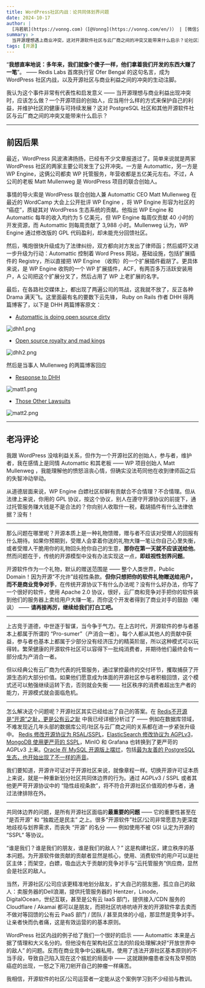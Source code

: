 ```yaml
---
title: WordPress社区内战：论共同体划界问题
date: 2024-10-17
author: |
  [冯若航](https://vonng.com)（[@Vonng](https://vonng.com/en/)） | [微信公众号](https://mp.weixin.qq.com/s/https://mp.weixin.qq.com/s/tNeqnBUjWhk8Vu_tIABMjg)
summary: >
  当开源理想遇上商业冲突，这对开源软件社区与云厂商之间的冲突又能带来什么启示？论社区边界划定的重要性。
tags: [开源]
---
```



“**我想直率地说：多年来，我们就像个傻子一样，他们拿着我们开发的东西大赚了一笔**”。 —— Redis Labs 首席执行官 Ofer Bengal 的这句名言，成为 WordPress 社区内战，以及开源社区与商业利益之间的冲突的生动注脚。

我认为这个事件非常有代表性和启发意义 —— 当开源理想与商业利益出现冲突时，应该怎么做？一个开源项目的创始人，应当用什么样的方式来保护自己的利益，并维护社区的健康与可持续发展？这对 PostgreSQL 社区和其他开源软件社区与云厂商之间的冲突又能带来什么启示？



--------

## 前因后果

最近，WordPress 风波沸沸扬扬，已经有不少文章报道过了。简单来说就是两家 WordPress 社区的两家主要公司发生了公开冲突。一方是 Automattic，另一方是 WP Engine，这俩公司都卖 WP 托管服务，年营收都是五亿美元左右。不过，A 公司的老板 Matt Mullenweg 是 WordPress 项目的联合创始人。

事情的导火索是 WordPress 联合创始人兼 Automattic CEO Matt Mullenweg 在最近的 WordCamp 大会上公开批评 WP Engine ，将 WP Engine 形容为社区的 “癌症”，质疑其对 WordPress 生态系统的贡献。他指出 WP Engine 和 Automattic 每年的收入均约为 5 亿美元，但 WP Engine 每周仅贡献 40 小时的开发资源，而 Automattic 则每周贡献了 3,988 小时。Mullenweg 认为，WP Engine 通过修改版的 GPL 代码盈利，却未能充分回馈社区。

然后，嘴炮很快升级成为了法律纠纷，双方都向对方发出了律师函；然后威吓又进一步升级为行动：Automattic 控制着 Word Press 网站，基础设施，包括扩展插件的 Registry，所以直接把 WP Engine （收购）的一个扩展插件截胡了。更具体来说，是 WP Engine 收购的一个 WP 扩展插件，ACF，有两百多万活跃安装用户，A 公司把这个扩展分叉了，然后占用了 WP 上老扩展的名字。

最后，在各路社交媒体上，都出现了两遍公司的骂战，这我就不放了，反正各种 Drama 满天飞。这里面最有名的要数下云先锋， Ruby on Rails 作者 DHH 得两篇博客了，以下是 DHH 两篇博客原文：

- [Automattic is doing open source dirty](https://world.hey.com/dhh/automattic-is-doing-open-source-dirty-b95cf128)

![dhh1.png](dhh1.png)

- [Open source royalty and mad kings](https://world.hey.com/dhh/open-source-royalty-and-mad-kings-a8f79d16)

![dhh2.png](dhh2.png)

然后是当事人 Mullenweg 的两篇博客回应

- [Response to DHH](https://ma.tt/2024/10/on-dhh/)

![matt1.png](matt1.png)

- [Those Other Lawsuits](https://ma.tt/2024/10/other-lawsuits/)

![matt2.png](matt2.png)



--------

## 老冯评论

我跟 WordPress 没啥利益关系，但作为一个开源社区的创始人，参与者，维护者，我在感情上是同情 Automattic 和其老板 —— WP 项目创始人 Matt Mullenweg ，我能理解他的愤怒沮丧心情，但确实没法苟同他在收到律师函之后的失智冲动举动。

从道德层面来说，WP Engine 白嫖社区却鲜有贡献合不合情理？不合情理。但从法律上来说，你用的 GPL 协议，按这个协议，别人在遵守开源协议的前提下，通过托管服务赚大钱是不是合法的？你向别人收取什一税，截胡插件有什么法律依据？没有！


---------------

那么问题在哪里呢？开源本质上是一种礼物馈赠，赠与者不应该对受赠人的回报有什么期待。如果你预期到，受赠人会拿着你送的礼物大赚一笔让你自己心里失衡，或者受赠人干脆用你的礼物回头抢你自己的生意，**那你在第一天就不应该送给他**。然而问题在于，传统的开源模型中没有办法实现这一点，**即歧视性划界问题**。

开源软件作为一个礼物，默认的赠送范围是 —— 整个人类世界，Public Domain！因为开源“不允许”歧视性条款。**但你只想把你的软件礼物赠送给用户，而不是商业竞争对手**，在传统开源协议下有什么办法呢？没有什么好办法，你写了一个很好的软件，使用 Apache 2.0 协议，很好，云厂商和竞争对手把你的软件装到他们的服务器上卖给用户大赚一笔，而你这个开发者得到了商业对手的鼓励（嘲讽） —— **请再接再厉，继续给我们打白工吧。**

--------------

上古竞于道德，中世逐于智谋，当今争于气力。在上古时代，开源软件的参与者基本上都属于所谓的 “Pro-sumer”（产消合一者）。每个人都从其他人的贡献中获益，参与者也基本上都属于少部分没有经济压力的精英阶层，所以这种模式可以玩得转。繁荣健康的开源软件社区可以容得下一批纯消费者，并期待他们最终会有一部分成为产消合一者。

但以经典公有云厂商为代表的托管服务，通过掌控最终的交付环节，攫取捕获了开源生态的大部分价值。如果他们愿意成为体面的开源社区参与者积极回馈，这个模式还可以勉强继续运转下去，否则就会失衡 —— 社区秩序的消费者超出生产者的能力，开源模式就会面临危机。

---------

怎么解决这个问题呢？开源社区其实已经给出了自己的答案。在 [Redis不开源是“开源”之耻，更是公有云之耻](https://mp.weixin.qq.com/s/W5kOLxeJCIHjnWbIHc1Pzw) 中我已经详细分析过了 —— 例如在数据库领域，不难发现近几年头部的数据库公司/社区与云厂商之间的关系都在进一步紧张升级中。 [Redis 修改开源协议为 RSAL/SSPL](https://mp.weixin.qq.com/s/W5kOLxeJCIHjnWbIHc1Pzw)，[ElasticSearch 修改协议为 AGPLv3](https://mp.weixin.qq.com/s/NdeeYn10qQ0xBPL-67IXdQ)，[MongoDB 使用更严苛的 SSPL](https://mp.weixin.qq.com/s/I3ug7Qv9jz3-uD3x_N1jKw)，MinIO 和 Grafana 也转换到了更严苛的 AGPLv3 上来。[Oracle 在 MySQL 开源版上摆烂](https://mp.weixin.qq.com/s/1zlDPie_bVvP7eO6_uTkSw)，包括[最为友善的 PostgreSQL 生态，也开始出现了不一样的声音](https://mp.weixin.qq.com/s/qNcqGHL-wVTSB7Kxko2eNw)。

我们要知道，开源许可证对于开源社区来说，就像章程一样。切换开源许可证本质上来说，就是一种重新划分社区共同体边界的行为。通过 AGPLv3 / SSPL 或者其他更严苛开源协议中的 “隐性歧视条款”，将不符合开源社区价值观的参与者，通过法律排除在外。

-----------

共同体边界的问题，是所有开源社区面临的**最重要的问题** —— 它的重要性甚至在 “是否开源” 和 “独裁还是民主” 之上。很多“开源软件”社区/公司非常愿意为更深度地歧视与划界需求，而丧失 “开源” 的名分 —— 例如使用不被 OSI 认定为开源的 “SSPL“ 等协议。

“谁是我们？谁是我们的朋友，谁是我们的敌人？”  这是构建社区，建立秩序的基本问题。为开源软件做贡献的贡献者显然是核心，使用、消费软件的用户可以是社区主体；而架空，白嫖，吸血远大于贡献的竞争对手与“云托管服务”供应商，显然会是社区的敌人。

当然，开源社区/公司应该更精准地划分敌友，扩大自己的朋友圈，孤立自己的敌人：卖服务器的Dell浪潮，提供托管服务器的 Hentzer，Linode，DigitalOcean，世纪互联，甚至是公有云  IaaS 部门，提供接入/CDN 服务的  Cloudflare / Akamai 都可以是朋友，而把社区吭哧吭哧开发的开源软件拿去卖而不做对等回馈的公有云 PaaS 部门 / 团队 / 甚至具体的小组，那显然是竞争对手。让亲者快而仇者痛，这是有效运营的的基本原则。

WordPress 社区内战的例子给了我们一个很好的启示 ——  Automattic 本来是占据了情理和大义名分的。但他没有在架构社区立法的阶段处理解决好“开放世界中的敌人” 的问题。反而在商业竞争中公器私用，使用了违法开源社区基本原则的不当手段，导致自己陷入现在这个尴尬的局面中 —— 这就跟肿瘤患者没有及早预防癌症的出现，一怒之下用刀剜开自己的肿瘤一样痛苦。

我相信，开源软件的社区/公司运营者一定能从这个案例学习到不少经验与教训。
